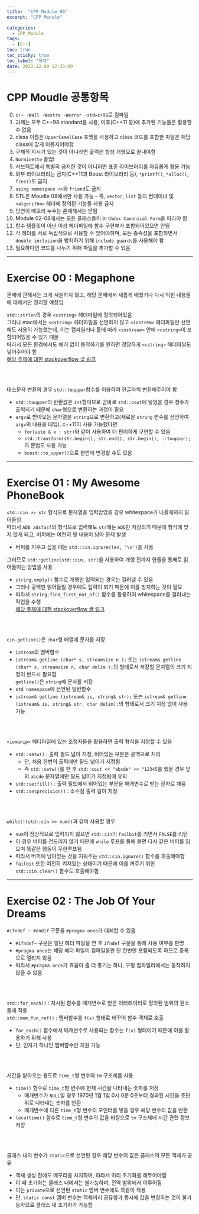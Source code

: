 ```yaml
---
title:  "CPP Module 00"
excerpt: "CPP Module"

categories:
  - CPP_Module
tags:
  - [C++]
toc: true
toc_sticky: true
toc_label: "목차"
date: 2022.12.09 12:20:00
---
```


# CPP Moudle 공통항목

0. `c++ -Wall -Wextra -Werror -std=c+98`로 컴파일
1. 과제는 모두 C++98 standard를 사용, 이후(C++11 등)에 추가된 기능들은 활용할 수 없음    
2. class 이름은 `UpperCamelCase` 포멧을 사용하고 class 코드를 포함한 파일은 해당 class에 맞게 이름지어야함    
3. 구체적 지시가 있는 것이 아니라면 출력은 항상 개행으로 끝내야함    
4. `Norminette` 졸업!    
5. 서브젝트에서 특별히 금지한 것이 아니라면 표준 라이브러리를 자유롭게 활용 가능    
6. 외부 라이브러리는 금지(C++11과 Boost 라이브러리 등), `*printf()`, `*alloc()`, `free()`도 금지    
7. `using namespace <>`와 `friend`도 금지    
8. STL은 Moudle 08에서만 사용 가능 - 즉, `vector`, `list` 등의 컨테이너 및 `<algorithm>` 헤더에 정의된 기능들 사용 금지    
9. 당연히 메모리 누수는 존재해서는 안됨    
10. Module 02-08에서는 모든 클래스들이 `Orthdox Canonical Form`을 따라야 함    
11. 함수 템플릿이 아닌 이상 헤더파일에 함수 구현부가 포함되어있으면 안됨    
12. 각 헤더를 서로 독립적으로 사용할 수 있어야하며, 모든 종속성을 포함하면서 `double inclusion`을 방지하기 위해 `include guards`를 사용해야 함    
13. 필요하다면 코드를 나누기 위해 파일을 추가할 수 있음    

***

# Exercise 00 : Megaphone

문제에 관해서는 크게 서술하지 않고, 해당 문제에서 새롭게 배웠거나 다시 익힌 내용들에 대해서만 정리할 예정임    

`std::strlen`의 경우 `<cstring>` 헤더파일에 정의되어있음    
그러나 mac에서는 `<cstring>` 헤더파일을 선언하지 않고 `<iostrem>` 헤더파일만 선언해도 사용이 가능했는데, 이는 컴파일러나 툴에 따라 `<iostream>` 안에 `<cstring>`이 포함되어있을 수 있기 때문    
따라서 모든 환경에서도 에러 없이 동작하기를 원하면 정당하게 `<cstring>` 헤더파일도 넣어주어야 함    
[해당 주제에 대한 stackoverflow 글 링크](https://stackoverflow.com/questions/19107845/which-c-header-file-declares-strlen)

<br/><br/>

대소문자 변환의 경우 `std::toupper`함수를 이용하여 한글자씩 변환해주어야 함    
* `std::toupper`의 반환값은 `int`형이므로 곧바로 `std::cout`에 넣었을 경우 정수가 출력되기 때문에 `char`형으로 변환하는 과정이 필요    
* `argv`로 받아오는 문자열을 `string`으로 변환하고(새로운 `string` 변수를 선언하여 `argv`의 내용을 대입), c++11이 사용 가능했다면
	* `for(auto & x : str)`와 같이 사용하여 더 편리하게 구현할 수 있음    
	* `std::transform(str.begin(), str.end(), str.begin(), ::toupper);`의 문법도 사용 가능
	* `boost::to_upper()`으로 한번에 변경할 수도 있음

***

# Exercise 01 : My Awesome PhoneBook

`std::cin >> str` 형식으로 문자열을 입력받았을 경우 whitespace가 나올때까지 읽어들임    
따라서 `ADD adsfasf`의 형식으로 입력해도 `str`에는 `ADD`만 저장되기 때문에 형식에 맞지 않게 되고, 버퍼에는 여전히 뒷 내용이 남아 문제 발생    
* 버퍼를 지우고 싶을 때는 `std::cin.ignore(len, '\n')`을 사용

그러므로 `std::getline(std::cin, str)`을 사용하여 개행 전까지 한줄을 통째로 읽어들이는 방법을 사용
* `string.empty()` 함수로 개행만 입력되는 경우는 걸러낼 수 있음    
* 그러나 공백만 읽어들일 경우에도 입력이 되기 때문에 이를 방지하는 것이 필요    
* 따라서 `string.find_first_not_of()` 함수를 활용하여 whitespace를 걸러내는 작업을 수행    
[해당 주제에 대한 stackoverflow 글 링크](https://stackoverflow.com/questions/6444842/efficient-way-to-check-if-stdstring-has-only-spaces)

<br/><br/>

`cin.getline()`은 `char`형 배열에 문자를 저장    
* `istream`의 멤버함수
* `istream& getline (char* s, streamsize n );` 또는 `istream& getline (char* s, streamsize n, char delim );`의 형태로서 저장할 문자열의 크기 지정이 반드시 필요함    
`getline()`은 `string`에 문자를 저장    
* `std namespace`에 선언된 일반함수
* `istream& getline (istream& is, string& str);` 또는 `istream& getline (istream& is, string& str, char delim);`의 형태로서 크기 지정 없이 사용 가능    

<br/><br/>

`<iomanip>` 헤더파일에 있는 조정자들을 활용하면 출력 형식을 지정할 수 있음
* `std::setw()` : 출력 필드 넓이 지정, 비어있는 부분은 공백으로 처리
	* 단, 처음 한번의 출력에만 필드 넓이가 지정됨
	* 즉 `std::setw()`를 한 후 `std::cout << "abcde" << "12345`를 했을 경우 앞의 `abcde` 문자열에만 필드 넓이가 지정됨에 유의
* `std::setfill()` : 출력 필드에서 비어있는 부분을 매개변수로 받는 문자로 채움
* `std::setprecision()` : 소수점 출력 길이 지정

<br/><br/>

`while(!(std::cin >> num))`과 같이 사용할 경우
* `num`이 정상적으로 입력되지 않으면 `std::cin`이 `failbit`를 키면서 `FALSE`를 리턴
* 이 경우 버퍼를 건드리지 않기 때문에 `while` 루프를 통해 돌면 다시 같은 버퍼를 읽으며 똑같은 행동이 무한루프됨
* 따라서 버퍼에 남아있는 것을 지워주는 `std::cin.ignore()` 함수를 호출해야함
* `failbit` 또한 여전히 켜져있는 상태이기 때문에 이를 꺼주기 위한 `std::cin.clear()` 함수도 호출해야함

***

# Exercise 02 : The Job Of Your Dreams

`#ifndef ~ #endif` 구문을 `#pragma once`가 대체할 수 있음    
* `#ifndef~` 구문은 일단 헤더 파일을 연 후 `ifndef` 구문을 통해 사용 여부를 판명
* `#pragma once`는 해당 헤더 파일이 컴파일동안 단 한번만 포함되도록 하므로 중복으로 열리지 않음
* 따라서 `#pragma once`가 효율이 좀 더 좋기는 하나, 구형 컴파일러에서는 동작하지 않을 수 있음

<br/><br/>

`std::for_each()` : 지시된 함수를 매개변수로 받은 이터레이터로 정의된 범위의 원소들에 적용    
`std::mem_fun_ref()` : 멤버함수를 `f(x)` 형태로 바꾸어 함수 객체로 호출    
* `for_each()` 함수에서 매개변수로 사용되는 함수는 `f(x)` 형태이기 때문에 이를 활용하기 위해 사용
* 단, 인자가 하나인 멤버함수만 지원 가능

<br/><br/>

시간을 받아오는 용도로 `time_t`형 변수와 `tm` 구조체를 사용
* `time()` 함수로 `time_t`형 변수에 현재 시간을 나타내는 숫자를 저장
	* 매개변수가 `NULL`일 경우 1970년 1월 1일 0시 0분 0초부터 경과된 시간을 초단위로 나타내는 숫자를 반환
	* 매개변수에 다른 `time_t`형 변수의 포인터를 넣을 경우 해당 변수의 값을 반환
* `localtime()` 함수로 `time_t`형 변수의 값을 바탕으로 `tm` 구조체에 시간 관련 정보 저장

<br/><br/>

클래스 내의 변수가 `static`으로 선언된 경우 해당 변수의 값은 클래스의 모든 객체가 공유    
* 객체 생성 전에도 메모리를 차지하며, 따라서 미리 초기화를 해두어야함   
* 이 때 초기화는 클래스 내에서는 불가능하며, 전역 범위에서 이루어짐    
* 이는 `private`으로 선언된 `static` 멤버 변수에도 똑같이 적용    
* 단, `static const` 멤버 변수는 객체끼리 공유함과 동시에 값을 변경하는 것이 불가능하므로 클래스 내 초기화가 가능함    
